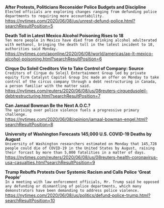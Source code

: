 **After Protests, Politicians Reconsider Police Budgets and Discipline**\
`Elected officials are exploring changes ranging from defunding police departments to requiring more accountability.`\
https://nytimes.com/2020/06/08/us/unrest-defund-police.html?searchResultPosition=5

**Death Toll in Latest Mexico Alcohol Poisoning Rises to 18**\
`Ten more people in Mexico have died from drinking alcohol adulterated with methanol, bringing the death toll in the latest incident to 18, authorities said Monday.`\
https://nytimes.com/aponline/2020/06/08/world/americas/ap-lt-mexico-alcohol-poisoning.html?searchResultPosition=6

**Cirque Du Soleil Creditors Vie to Take Control of Company: Source**\
`Creditors of Cirque du Soleil Entertainment Group led by private equity firm Catalyst Capital Group Inc made an offer on Monday to take control of the circus company through a debt restructuring in Canada, a person familiar with the matter said.`\
https://nytimes.com/reuters/2020/06/08/us/08reuters-cirquedusoleil-debtrestructuring.html?searchResultPosition=7

**Can Jamaal Bowman Be the Next A.O.C.?**\
`The uprising over police violence fuels a progressive primary challenge.`\
https://nytimes.com/2020/06/08/opinion/jamaal-bowman-engel.html?searchResultPosition=8

**University of Washington Forecasts 145,000 U.S. COVID-19 Deaths by August**\
`University of Washington researchers estimated on Monday that 145,728 people could die of COVID-19 in the United States by August, raising their forcast by more than 5,000 fatalities in a matter of days. `\
https://nytimes.com/reuters/2020/06/08/us/08reuters-health-coronavirus-usa-casualties.html?searchResultPosition=9

**Trump Rebuffs Protests Over Systemic Racism and Calls Police ‘Great People’**\
`In a meeting with law enforcement officials, Mr. Trump said he opposed any defunding or dismantling of police departments, which many demonstrators have been demanding to address police violence.`\
https://nytimes.com/2020/06/08/us/politics/defund-police-trump.html?searchResultPosition=10

